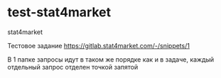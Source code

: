 # test-stat4market
stat4market

Тестовое задание https://gitlab.stat4market.com/-/snippets/1

В 1 папке запросы идут в таком же порядке как и в задаче, каждый отдельный запрос отделен точкой запятой
